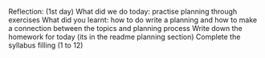 Reflection:  (1st day)
What did we do today: practise planning through exercises
What did you learnt: how to do write a planning and how to make a connection between the topics and planning process 
Write down the homework for today (its in the readme planning section)
Complete the syllabus filling (1 to 12)
